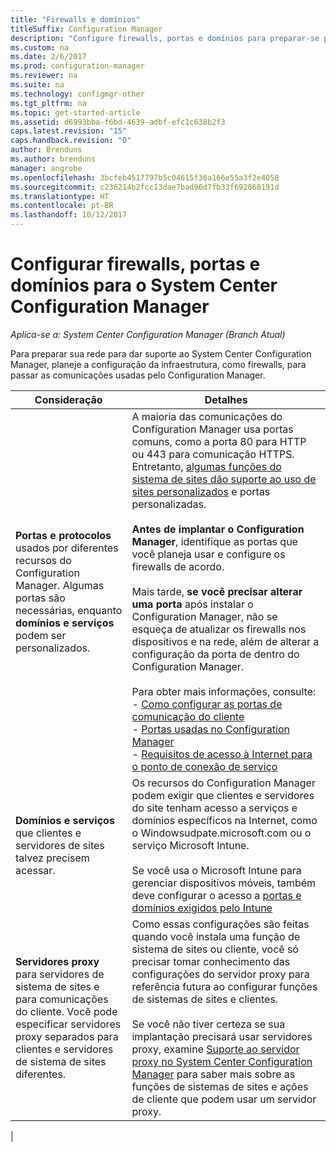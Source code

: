 ```yaml
---
title: "Firewalls e domínios"
titleSuffix: Configuration Manager
description: "Configure firewalls, portas e domínios para preparar-se para comunicações do System Center Configuration Manager."
ms.custom: na
ms.date: 2/6/2017
ms.prod: configuration-manager
ms.reviewer: na
ms.suite: na
ms.technology: configmgr-other
ms.tgt_pltfrm: na
ms.topic: get-started-article
ms.assetid: d6993bba-f6bd-4639-adbf-efc1c638b2f3
caps.latest.revision: "15"
caps.handback.revision: "0"
author: Brenduns
ms.author: brenduns
manager: angrobe
ms.openlocfilehash: 3bcfeb4517797b5c04615f36a166e55a3f2e4058
ms.sourcegitcommit: c236214b2fcc13dae7bad96d7fb33f692868191d
ms.translationtype: HT
ms.contentlocale: pt-BR
ms.lasthandoff: 10/12/2017
---
```

# <a name="set-up-firewalls-ports-and-domains-for-system-center-configuration-manager"></a>Configurar firewalls, portas e domínios para o System Center Configuration Manager

*Aplica-se a: System Center Configuration Manager (Branch Atual)*

Para preparar sua rede para dar suporte ao System Center Configuration Manager, planeje a configuração da infraestrutura, como firewalls, para passar as comunicações usadas pelo Configuration Manager.  

|Consideração|Detalhes|  
|-------------------|-------------|  
|**Portas e protocolos** usados por diferentes recursos do Configuration Manager. Algumas portas são necessárias, enquanto **domínios e serviços** podem ser personalizados.|A maioria das comunicações do Configuration Manager usa portas comuns, como a porta 80 para HTTP ou 443 para comunicação HTTPS. Entretanto, [algumas funções do sistema de sites dão suporte ao uso de sites personalizados](/sccm/core/plan-design/network/websites-for-site-system-servers) e portas personalizadas.<br /><br /> **Antes de implantar o Configuration Manager**, identifique as portas que você planeja usar e configure os firewalls de acordo.<br /><br /> Mais tarde, **se você precisar alterar uma porta** após instalar o Configuration Manager, não se esqueça de atualizar os firewalls nos dispositivos e na rede, além de alterar a configuração da porta de dentro do Configuration Manager.<br /><br /> Para obter mais informações, consulte: </br>- [Como configurar as portas de comunicação do cliente](../../../core/clients/deploy/configure-client-communication-ports.md) </br>- [Portas usadas no Configuration Manager](../../../core/plan-design/hierarchy/ports.md) </br>- [Requisitos de acesso à Internet para o ponto de conexão de serviço](/sccm/core/servers/deploy/configure/about-the-service-connection-point#bkmk_urls)|  
|**Domínios e serviços** que clientes e servidores de sites talvez precisem acessar.|Os recursos do Configuration Manager podem exigir que clientes e servidores do site tenham acesso a serviços e domínios específicos na Internet, como o Windowsudpate.microsoft.com ou o serviço Microsoft Intune.<br /><br /> Se você usa o Microsoft Intune para gerenciar dispositivos móveis, também deve configurar o acesso a [portas e domínios exigidos pelo Intune](https://docs.microsoft.com/en-us/intune/get-started/network-infrastructure-requirements-for-microsoft-intune)|  
|**Servidores proxy** para servidores de sistema de sites e para comunicações do cliente. Você pode especificar servidores proxy separados para clientes e servidores de sistema de sites diferentes.|Como essas configurações são feitas quando você instala uma função de sistema de sites ou cliente, você só precisar tomar conhecimento das configurações do servidor proxy para referência futura ao configurar funções de sistemas de sites e clientes.<br /><br /> Se você não tiver certeza se sua implantação precisará usar servidores proxy, examine [Suporte ao servidor proxy no System Center Configuration Manager](../../../core/plan-design/network/proxy-server-support.md) para saber mais sobre as funções de sistemas de sites e ações de cliente que podem usar um servidor proxy.|   
|  
